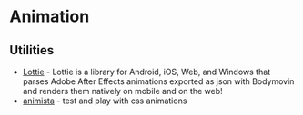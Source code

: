 # Animation

## Utilities

- [Lottie](https://airbnb.io/lottie/#/README) - Lottie is a library for Android, iOS, Web, and Windows that parses Adobe After Effects animations exported as json with Bodymovin and renders them natively on mobile and on the web!
- [animista](https://animista.net/) - test and play with css animations
